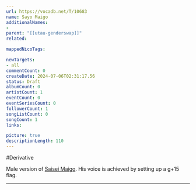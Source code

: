 ```yaml
---
url: https://vocadb.net/T/10683
name: Sayo Maigo
additionalNames: 
- 
parent: "[[utau-genderswap]]"
related:

mappedNicoTags:

newTargets:
- all
commentCount: 0
createDate: 2024-07-06T02:31:17.56
status: Draft
albumCount: 0
artistCount: 1
eventCount: 0
eventSeriesCount: 0
followerCount: 1
songListCount: 0
songCount: 1
links: 

picture: true
descriptionLength: 110
---
```


#Derivative

Male version of [Saisei Maigo](https://vocadb.net/Ar/141276). His voice is achieved by setting up a g+15 flag.

---

